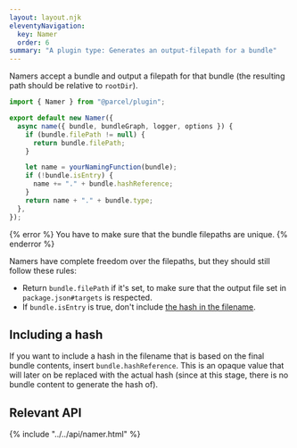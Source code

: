 ```yaml
---
layout: layout.njk
eleventyNavigation:
  key: Namer
  order: 6
summary: "A plugin type: Generates an output-filepath for a bundle"
---
```


Namers accept a bundle and output a filepath for that bundle (the resulting path should be relative to `rootDir`).

```js
import { Namer } from "@parcel/plugin";

export default new Namer({
  async name({ bundle, bundleGraph, logger, options }) {
    if (bundle.filePath != null) {
      return bundle.filePath;
    }

    let name = yourNamingFunction(bundle);
    if (!bundle.isEntry) {
      name += "." + bundle.hashReference;
    }
    return name + "." + bundle.type;
  },
});
```

{% error %}
You have to make sure that the bundle filepaths are unique.
{% enderror %}

Namers have complete freedom over the filepaths, but they should still follow these rules:

- Return `bundle.filePath` if it's set, to make sure that the output file set in `package.json#targets` is respected.
- If `bundle.isEntry` is true, don't include [the hash in the filename](#Including-a-hash).

## Including a hash

If you want to include a hash in the filename that is based on the final bundle contents, insert `bundle.hashReference`. This is an opaque value that will later on be replaced with the actual hash (since at this stage, there is no bundle content to generate the hash of).

## Relevant API

{% include "../../api/namer.html" %}
